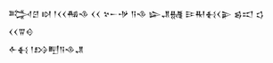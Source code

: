 <div class='block'>
<div class='line'>𒅋𒆪 𒊭 𒁹𒌋𒌋𒄀𒈾 𒌋𒌋 𒆳𒀸𒋩 𒀀𒈾 𒇽𒂗𒉆 𒄿𒊑𒈬𒌋𒉌 𒌗𒀊 𒌓 𒌋𒌋𒐊𒄰</div>
<div class='line'>𒅆𒈬 𒁹𒋳𒋃𒀀𒈾𒂗</div>
</div>